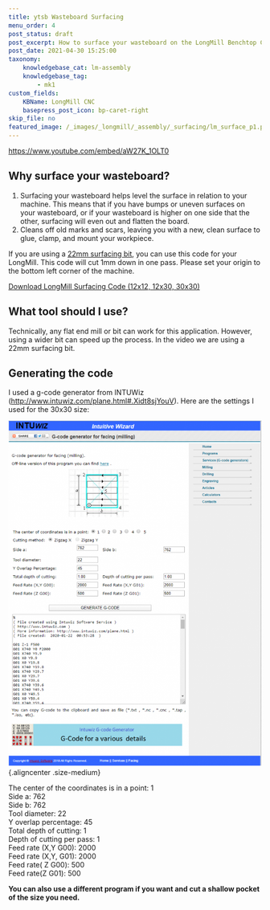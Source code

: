 ```yaml
---
title: ytsb Wasteboard Surfacing
menu_order: 4
post_status: draft
post_excerpt: How to surface your wasteboard on the LongMill Benchtop CNC. You can download the surfacing g-code here or generate your own on INTUWiz.
post_date: 2021-04-30 15:25:00
taxonomy:
    knowledgebase_cat: lm-assembly
    knowledgebase_tag:
        - mk1
custom_fields:
    KBName: LongMill CNC
    basepress_post_icon: bp-caret-right
skip_file: no
featured_image: /_images/_longmill/_assembly/_surfacing/lm_surface_p1.png
---
```


https://www.youtube.com/embed/aW27K_1OLT0

<h2><strong>Why surface your wasteboard?</strong></h2>

<ol>
  <li>Surfacing your wasteboard helps level the surface in relation to your machine. This means that if you have bumps or uneven surfaces on your wasteboard, or if your wasteboard is higher on one side that the other, surfacing will even out and flatten the board.</li>
  <li>Cleans off old marks and scars, leaving you with a new, clean surface to glue, clamp, and mount your workpiece.</li>
</ol>

If you are using a <a href="https://sienci.com/product/22mm-surfacing-bit/">22mm surfacing bit</a>, you can use this code for your LongMill. This code will cut 1mm down in one pass. Please set your origin to the bottom left corner of the machine.

<a href="https://sienci.com/wp-content/uploads/2020/01/LongMill-Surfacing-Code.zip">Download LongMill Surfacing Code (12x12, 12x30, 30x30)</a>

<h2><strong>What tool should I use?</strong></h2>

Technically, any flat end mill or bit can work for this application. However, using a wider bit can speed up the process. In the video we are using a 22mm surfacing bit.

<h2><strong>Generating the code</strong></h2>

I used a g-code generator from INTUWiz (<a href="http://www.intuwiz.com/plane.html#.Xidt8sjYouV">http://www.intuwiz.com/plane.html#.Xidt8sjYouV</a>). Here are the settings I used for the 30x30 size:

![](/_images/_longmill/_assembly/_surfacing/lm_surface_p1.png){.aligncenter .size-medium}

The center of the coordinates is in a point: 1<br>
Side a: 762<br>
Side b: 762<br>
Tool diameter: 22<br>
Y overlap percentage: 45<br>
Total depth of cutting: 1<br>
Depth of cutting per pass: 1<br>
Feed rate (X,Y G00): 2000<br>
Feed rate (X,Y, G01): 2000<br>
Feed rate( Z G00): 500<br>
Feed rate(Z G01): 500<br>

<strong>You can also use a different program if you want and cut a shallow pocket of the size you need.</strong>
